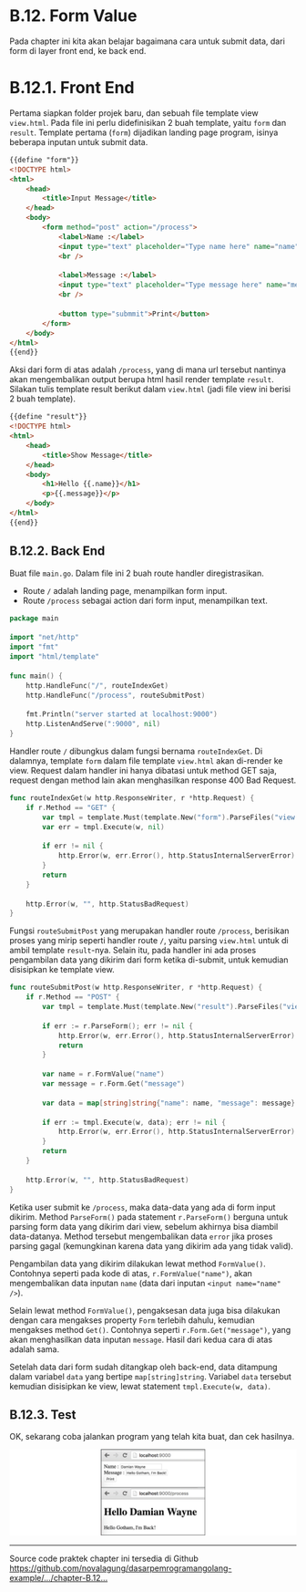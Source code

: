 # B.12. Form Value

Pada chapter ini kita akan belajar bagaimana cara untuk submit data, dari form di layer front end, ke back end. 

# B.12.1. Front End

Pertama siapkan folder projek baru, dan sebuah file template view `view.html`. Pada file ini perlu didefinisikan 2 buah template, yaitu `form` dan `result`. Template pertama (`form`) dijadikan landing page program, isinya beberapa inputan untuk submit data.

```html
{{define "form"}}
<!DOCTYPE html>
<html>
	<head>
		<title>Input Message</title>
	</head>
	<body>
		<form method="post" action="/process">
			<label>Name :</label>
			<input type="text" placeholder="Type name here" name="name" required />
			<br />
			
			<label>Message :</label>
			<input type="text" placeholder="Type message here" name="message" required />
			<br />
			
			<button type="submmit">Print</button>
		</form>
	</body>
</html>
{{end}}
```

Aksi dari form di atas adalah `/process`, yang di mana url tersebut nantinya akan mengembalikan output berupa html hasil render template `result`. Silakan tulis template result berikut dalam `view.html` (jadi file view ini berisi 2 buah template).

```html
{{define "result"}}
<!DOCTYPE html>
<html>
	<head>
		<title>Show Message</title>
	</head>
	<body>
		<h1>Hello {{.name}}</h1>
		<p>{{.message}}</p>
	</body>
</html>
{{end}}
```

## B.12.2. Back End

Buat file `main.go`. Dalam file ini 2 buah route handler diregistrasikan.

 - Route `/` adalah landing page, menampilkan form input.
 - Route `/process` sebagai action dari form input, menampilkan text.

```go
package main

import "net/http"
import "fmt"
import "html/template"

func main() {
	http.HandleFunc("/", routeIndexGet)
	http.HandleFunc("/process", routeSubmitPost)

	fmt.Println("server started at localhost:9000")
	http.ListenAndServe(":9000", nil)
}
```

Handler route `/` dibungkus dalam fungsi bernama `routeIndexGet`. Di dalamnya, template `form` dalam file template `view.html` akan di-render ke view. Request dalam handler ini hanya dibatasi untuk method GET saja, request dengan method lain akan menghasilkan response 400 Bad Request.

```go
func routeIndexGet(w http.ResponseWriter, r *http.Request) {
	if r.Method == "GET" {
		var tmpl = template.Must(template.New("form").ParseFiles("view.html"))
		var err = tmpl.Execute(w, nil)

		if err != nil {
			http.Error(w, err.Error(), http.StatusInternalServerError)
		}
		return
	}

	http.Error(w, "", http.StatusBadRequest)
}
```

Fungsi `routeSubmitPost` yang merupakan handler route `/process`, berisikan proses yang mirip seperti handler route `/`, yaitu parsing `view.html` untuk di ambil template `result`-nya. Selain itu, pada handler ini ada proses pengambilan data yang dikirim dari form ketika di-submit, untuk kemudian disisipkan ke template view.

```go
func routeSubmitPost(w http.ResponseWriter, r *http.Request) {
	if r.Method == "POST" {
		var tmpl = template.Must(template.New("result").ParseFiles("view.html"))

		if err := r.ParseForm(); err != nil {
			http.Error(w, err.Error(), http.StatusInternalServerError)
			return
		}

		var name = r.FormValue("name")
		var message = r.Form.Get("message")

		var data = map[string]string{"name": name, "message": message}

		if err := tmpl.Execute(w, data); err != nil {
			http.Error(w, err.Error(), http.StatusInternalServerError)
		}
		return
	}

	http.Error(w, "", http.StatusBadRequest)
}
```

Ketika user submit ke `/process`, maka data-data yang ada di form input dikirim. Method `ParseForm()` pada statement `r.ParseForm()` berguna untuk parsing form data yang dikirim dari view, sebelum akhirnya bisa diambil data-datanya. Method tersebut mengembalikan data `error` jika proses parsing gagal (kemungkinan karena data yang dikirim ada yang tidak valid).

Pengambilan data yang dikirim dilakukan lewat method `FormValue()`. Contohnya seperti pada kode di atas, `r.FormValue("name")`, akan mengembalikan data inputan `name` (data dari inputan `<input name="name" />`).

Selain lewat method `FormValue()`, pengaksesan data juga bisa dilakukan dengan cara mengakses property `Form` terlebih dahulu, kemudian mengakses method `Get()`. Contohnya seperti `r.Form.Get("message")`, yang akan menghasilkan data inputan `message`. Hasil dari kedua cara di atas adalah sama.

Setelah data dari form sudah ditangkap oleh back-end, data ditampung dalam variabel `data` yang bertipe `map[string]string`. Variabel `data` tersebut kemudian disisipkan ke view, lewat statement `tmpl.Execute(w, data)`.

## B.12.3. Test

OK, sekarang coba jalankan program yang telah kita buat, dan cek hasilnya.

![Form Value](images/B_form_value_1_form.png)

---

<div class="source-code-link">
    <div class="source-code-link-message">Source code praktek chapter ini tersedia di Github</div>
    <a href="https://github.com/novalagung/dasarpemrogramangolang-example/tree/master/chapter-B.12-form-value">https://github.com/novalagung/dasarpemrogramangolang-example/.../chapter-B.12...</a>
</div>
